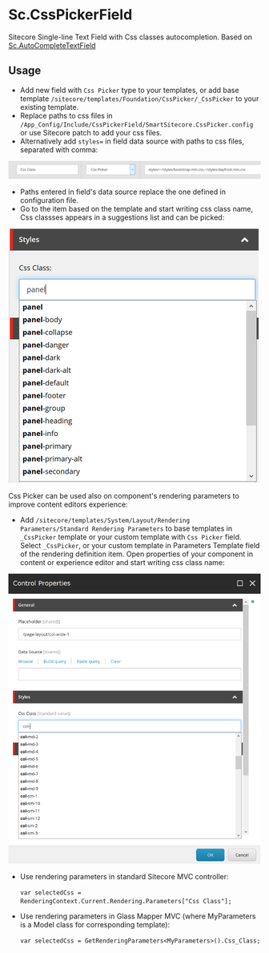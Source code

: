 # Sc.CssPickerField

Sitecore Single-line Text Field with Css classes autocompletion. Based on [Sc.AutoCompleteTextField](https://github.com/whuu/Sc.AutoCompleteTextField) 

## Usage
* Add new field with `Css Picker` type to your templates, or add base template `/sitecore/templates/Foundation/CssPicker/_CssPicker` to your existing template.
* Replace paths to css files in `/App_Config/Include/CssPickerField/SmartSitecore.CssPicker.config` or use Sitecore patch to add your css files. 
* Alternatively add `styles=` in field data source with paths to css files, separated with comma:

![Css picker field datasource](https://raw.githubusercontent.com/whuu/Sc.CssPickerField/master/img/css-picker-with-datasource.PNG)

* Paths entered in field's data source replace the one defined in configuration file. 
* Go to the item based on the template and start writing css class name, Css classses appears in a suggestions list and can be picked:

![Css picker field](https://raw.githubusercontent.com/whuu/Sc.CssPickerField/master/img/css-picker-field.png)

Css Picker can be used also on component's rendering parameters to improve content editors experience:
* Add `/sitecore/templates/System/Layout/Rendering Parameters/Standard Rendering Parameters` to base templates in `_CssPicker` template or your custom template with `Css Picker` field. 
Select `_CssPicker`, or your custom template in Parameters Template field of the rendering definition item.
Open properties of your component in content or experience editor and start writing css class name:

![Css picker field](https://raw.githubusercontent.com/whuu/Sc.CssPickerField/master/img/css-picker-in-rendering-params.PNG)
* Use rendering parameters in standard Sitecore MVC controller:

  `var selectedCss = RenderingContext.Current.Rendering.Parameters["Css Class"];`
* Use rendering parameters in Glass Mapper MVC (where MyParameters is a Model class for corresponding template):

  `var selectedCss = GetRenderingParameters<MyParameters>().Css_Class;`

